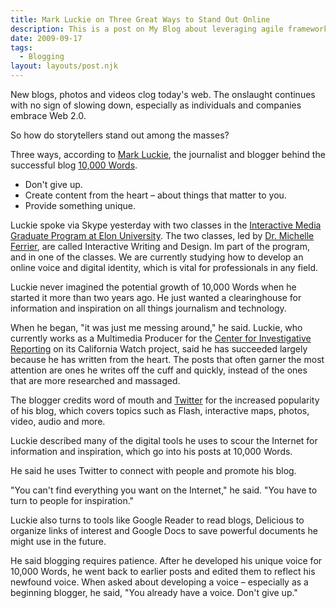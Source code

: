 ```yaml
---
title: Mark Luckie on Three Great Ways to Stand Out Online
description: This is a post on My Blog about leveraging agile frameworks.
date: 2009-09-17
tags:
  - Blogging
layout: layouts/post.njk
---
```


New blogs, photos and videos clog today's web. The onslaught continues with no sign of slowing down, especially as individuals and companies embrace Web 2.0.

So how do storytellers stand out among the masses?

Three ways, according to [Mark Luckie](http://www.getluckie.net/), the journalist and blogger behind the successful blog [10,000 Words](http://10000words.net/).

- Don't give up.
- Create content from the heart – about things that matter to you.
- Provide something unique.

Luckie spoke via Skype yesterday with two classes in the [Interactive Media Graduate Program at Elon University](http://www.elon.edu/e-web/academics/communications/interactive_media/). The two classes, led by [Dr. Michelle Ferrier](http://www.linkedin.com/pub/michelle-ferrier/4/238/b18), are called Interactive Writing and Design. Im part of the program, and in one of the classes. We are currently studying how to develop an online voice and digital identity, which is vital for professionals in any field.

Luckie never imagined the potential growth of 10,000 Words when he started it more than two years ago. He just wanted a clearinghouse for information and inspiration on all things journalism and technology.

When he began, "it was just me messing around," he said. Luckie, who currently works as a Multimedia Producer for the [Center for Investigative Reporting](http://centerforinvestigativereporting.org/) on its California Watch project, said he has succeeded largely because he has written from the heart. The posts that often garner the most attention are ones he writes off the cuff and quickly, instead of the ones that are more researched and massaged.

The blogger credits word of mouth and [Twitter](http://twitter.com/10000Words) for the increased popularity of his blog, which covers topics such as Flash, interactive maps, photos, video, audio and more.

Luckie described many of the digital tools he uses to scour the Internet for information and inspiration, which go into his posts at 10,000 Words.

He said he uses Twitter to connect with people and promote his blog.

"You can't find everything you want on the Internet," he said. "You have to turn to people for inspiration."

Luckie also turns to tools like Google Reader to read blogs, Delicious to organize links of interest and Google Docs to save powerful documents he might use in the future.

He said blogging requires patience. After he developed his unique voice for 10,000 Words, he went back to earlier posts and edited them to reflect his newfound voice. When asked about developing a voice – especially as a beginning blogger, he said, "You already have a voice. Don't give up."
